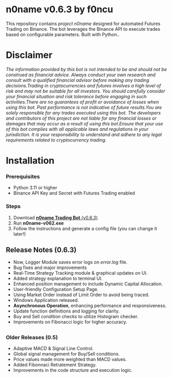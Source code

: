 
# n0name v0.6.3 by f0ncu
This repository contains *project n0name* designed for automated Futures Trading on Binance. The bot leverages the Binance API to execute trades based on configurable parameters. Built with Python..

# Disclaimer

*The information provided by this bot is not intended to be and should not be construed as financial advice. Always conduct your own research and consult with a qualified financial advisor before making any trading decisions.Trading in cryptocurrencies and futures involves a high level of risk and may not be suitable for all investors. You should carefully consider your financial situation and risk tolerance before engaging in such activities.There are no guarantees of profit or avoidance of losses when using this bot. Past performance is not indicative of future results.You are solely responsible for any trades executed using this bot. The developers and contributors of this project are not liable for any financial losses or damages that may occur as a result of using this bot.Ensure that your use of this bot complies with all applicable laws and regulations in your jurisdiction. It is your responsibility to understand and adhere to any legal requirements related to cryptocurrency trading.*
#
# Installation
### Prerequisites
- Python 3.11 or higher
- Binance API Key and Secret with Futures Trading enabled

### Steps
1. Download [**n0name Trading Bot** (v0.6.3)](https://github.com/firatoncu/noname/releases/download/n0name-v063/n0name-v0-6-3.exe)
2. Run **n0name-v062.exe** 
3. Follow the instructions and generate a config file (you can change it later!)  

## Release Notes (0.6.3)
- Now, Logger Module saves error logs on *error.log* file. 
- Bug fixes and major improvements
- Real-Time Strategy Tracking module & graphical updates on UI.
- Added strategy explanation to terminal UI.
- Enhanced position management to include Dynamic Capital Allocation.
- User-friendly Configuration Setup Page.
- Using Market Order instead of Limit Order to avoid being traced.
- Windows Application released.
- **Asynchronous Operation**, enhancing performance and responsiveness.
- Update function definitions and logging for clarity.
- Buy and Sell condition checks to utilize Histogram checker.
- Improvements on Fibonacci logic for higher accuracy.
##
### Older Releases (0.5)
- Adaptive MACD & Signal Line Control.
- Global signal management for Buy/Sell conditions.
- Price values made more weighted than MACD values.
- Added Fibonnaci Retratement Strategy.
- Improvements in the code structure and execution logic.
